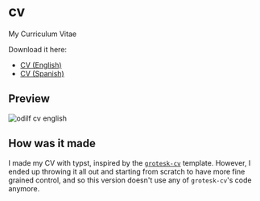 # cv

My Curriculum Vitae

Download it here:
- [CV (English)](https://github.com/odilf/cv/releases/latest/download/cv-english.pdf)
- [CV (Spanish)](https://github.com/odilf/cv/releases/latest/download/cv-spanish.pdf)

## Preview

<img alt="odilf cv english" src="https://github.com/odilf/cv/releases/latest/download/cv-english.png">

## How was it made

I made my CV with typst, inspired by the [`grotesk-cv`](https://typst.app/universe/package/grotesk-cv/) template. However, I ended up throwing it all out and starting from scratch to have more fine grained control, and so this version doesn't use any of `grotesk-cv`'s code anymore.

